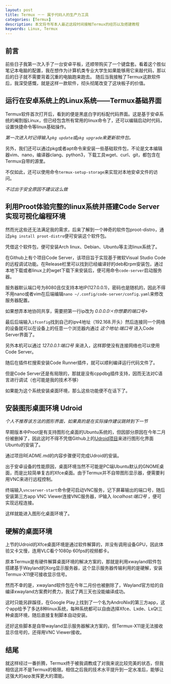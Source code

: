 ```yaml
---
layout: post
title: Termux －－ 属于代码人的生产力工具
categories: [Termux]
description: 本文将书写本人最近这段时间接触Termux的经历以及搭建教程
keywords: Linux, Termux
---
```


## 前言

前些日子我第一次入手了一台安卓平板，还顺带购买了一个键盘套。看着这个胜似笔记本电脑的配置，我在想作为计算机类专业大学生如果能够用它来敲代码，那以后的日子就不需要背着沉重的电脑跑来跑去。
随后当我接触了Termux这款软件后，我深受感慨，就是这样一款软件，彻头彻尾改变了这块板子的价值。

## 运行在安卓系统上的Linux系统——Termux基础界面

Termux软件首次打开后，看到的便是黑底白字的标配代码界面。这是基于安卓系统的阉割版Linux，但已经包含所有常用的linux命令了，还可以编辑启动时代码，设置快捷命令等linux基础操作。

*第一次进入时记得输入`pkg update`或`pkg upgrade`来更新软件包。*

另外，我们还可以通过pkg或者apt命令来安装一些基础软件包，不论是文本编辑器vim、nano，编译器clang、python3，下载工具wget、curl、git，都包含在Termux自带的源里。

不仅如此，还可以使用命令`termux-setup-storage`来实现对本地安卓文件的访问。

*不过出于安全原因不建议这么做*

## 利用Proot体验完整的linux系统并搭建Code Server实现可视化编程环境

然而光这些还无法满足我的需求，后来了解到一个神奇的软件包proot-distro，通过`pkg install proot-distro`便可安装这个软件包。

凭借这个软件包，便可安装Arch linux、Debian、Ubuntu等主流linux系统了。

在Github上有个项目Code Server，该项目旨于实现基于微软Visual Studio Code的远程调试功能。在Release栏里可以找到已经编译好的deb和rpm安装包，通过本地下载或者linux上的wget下载下来安装后，便可用命令`code-server`启动服务器。

服务器默认端口号为8080且仅支持本地IP(127.0.0.1)，密码也是随机的，因此不得不用nano或者vim在后端编辑`nano ~/.config/code-server/config.yaml`来修改服务器配置。

如果想弄本地协同共享，需要把第一行ip改为
*0.0.0.0:<你想要的端口号>*

最后后端输入`ifconfig`找到自己的ipv4地址（192.168.开头）然后连接同一个网络的设备就可以在设备上的任意一个浏览器内通过 
*这个地址:端口号*
 进入Code Server界面了。

另外本机可以通过
*127.0.0.1:端口号*
来进入，这样即使没有连接网络也可以使用Code Server。

随后在插件栏搜索安装Code Runner插件，就可以顺利编译运行代码文件了。

但是Code Server还是有局限的，那就是没有cppdbg插件支持，因而无法对C语言进行调试（也可能是我的技术不够）

如果能为这个系统安装桌面环境，那么这些功能便不在话下了。

## 安装图形桌面环境 Udroid

*个人不推荐该方法的图形界面，如果真的是在实际操作建议跳转到下一节*

早期版本中Proot是有支持图形化桌面的Ubuntu系统的，但因部分原因在今年二月份被删掉了，因此这时不得不凭借Github上的[Udroid项目](https://github.com/RandomCoderOrg/ubuntu-on-android)来进行图形化界面Ubuntu的安装了。

通过项目README.md的内容步骤便可完成Udroid的安装。

出于安卓设备的性能原因，桌面环境当然不可能是PC端Ubuntu默认的GNOME桌面，而是比较简单复古的Xfce桌面。由于Termux并不自带图形显示器，便需要利用VNC来进行远程控制。

终端输入`vncserver-start`命令便可启动VNC服务，记下屏幕输出的端口号，随后安装第三方app VNC Viewer连接VNC服务器，IP输入
*localhost:端口号*
，便可实现远程连接。

这样就能进入图形化桌面环境了。

## 硬解的桌面环境

上节的Udroid的Xfce桌面环境是通过软件解算的，并没有调用设备GPU，因此体验又卡又慢，连用VLC看个1080p 60fps的视频都卡。

原本Termux是有硬件解算桌面环境的解决方案的，那就是利用xwayland软件包搭建基于Wayland的Xorg显示服务器，这个显示服务器传输利用的是硬解，安装Termux-X11便可接收显示信号。

然而不幸的是，xwayland软件包在今年二月份也被删除了，Wayland官方给的自编译xwayland方案费时费力，我试了两三天也没能编译成功。

这时只能另辟蹊径，在Google Play上找到了一个名为AndroNix的第三方app，这个app给予了多达8种linux系统，每种系统都可以自由选择Xfce、Lxde、LxQt三种桌面环境，随后直接复制脚本自动安装。

还好这些脚本是自带wayland显示服务器解决方案的，但Termux-X11是无法接收显示信号的，还得用VNC Viewer接收。

## 结尾

就这样经过一番折腾，Termux终于被我调教成了对我来说比较完美的状态，但我相信这并不是Termux的极限。相信之后我的技术水平提升到一定水准后，能够让这强大的app发挥更大的潜能。

